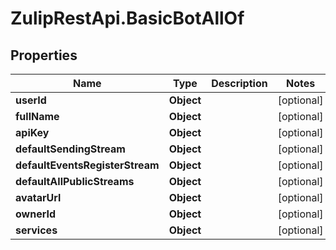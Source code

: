 # ZulipRestApi.BasicBotAllOf

## Properties

Name | Type | Description | Notes
------------ | ------------- | ------------- | -------------
**userId** | **Object** |  | [optional] 
**fullName** | **Object** |  | [optional] 
**apiKey** | **Object** |  | [optional] 
**defaultSendingStream** | **Object** |  | [optional] 
**defaultEventsRegisterStream** | **Object** |  | [optional] 
**defaultAllPublicStreams** | **Object** |  | [optional] 
**avatarUrl** | **Object** |  | [optional] 
**ownerId** | **Object** |  | [optional] 
**services** | **Object** |  | [optional] 


